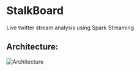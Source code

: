 # StalkBoard
Live twitter stream analysis using Spark Streaming

## Architecture:
![Architecture](https://github.com/sagarnanduunc/StalkBoard/Architecture.JPG)